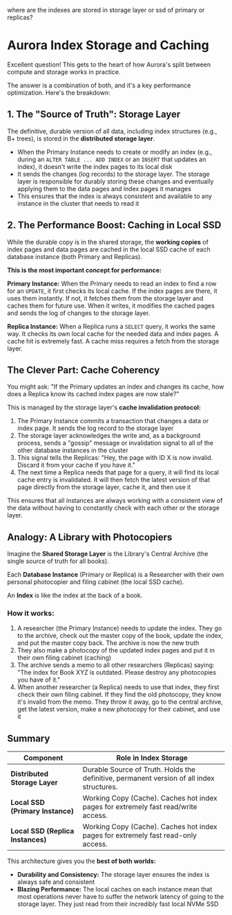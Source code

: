 where are the indexes are stored in storage layer or ssd of primary or replicas?

# Aurora Index Storage and Caching

Excellent question! This gets to the heart of how Aurora's split between compute and storage works in practice.

The answer is a combination of both, and it's a key performance optimization. Here's the breakdown:

## 1. The "Source of Truth": Storage Layer

The definitive, durable version of all data, including index structures (e.g., B+ trees), is stored in the **distributed storage layer**.

- When the Primary Instance needs to create or modify an index (e.g., during an `ALTER TABLE ... ADD INDEX` or an `INSERT` that updates an index), it doesn't write the index pages to its local disk
- It sends the changes (log records) to the storage layer. The storage layer is responsible for durably storing these changes and eventually applying them to the data pages and index pages it manages
- This ensures that the index is always consistent and available to any instance in the cluster that needs to read it

## 2. The Performance Boost: Caching in Local SSD

While the durable copy is in the shared storage, the **working copies** of index pages and data pages are cached in the local SSD cache of each database instance (both Primary and Replicas).

**This is the most important concept for performance:**

**Primary Instance:** When the Primary needs to read an index to find a row for an `UPDATE`, it first checks its local cache. If the index pages are there, it uses them instantly. If not, it fetches them from the storage layer and caches them for future use. When it writes, it modifies the cached pages and sends the log of changes to the storage layer.

**Replica Instance:** When a Replica runs a `SELECT` query, it works the same way. It checks its own local cache for the needed data and index pages. A cache hit is extremely fast. A cache miss requires a fetch from the storage layer.

## The Clever Part: Cache Coherency

You might ask: "If the Primary updates an index and changes its cache, how does a Replica know its cached index pages are now stale?"

This is managed by the storage layer's **cache invalidation protocol:**

1. The Primary Instance commits a transaction that changes a data or index page. It sends the log record to the storage layer
2. The storage layer acknowledges the write and, as a background process, sends a "gossip" message or invalidation signal to all of the other database instances in the cluster
3. This signal tells the Replicas: "Hey, the page with ID X is now invalid. Discard it from your cache if you have it."
4. The next time a Replica needs that page for a query, it will find its local cache entry is invalidated. It will then fetch the latest version of that page directly from the storage layer, cache it, and then use it

This ensures that all instances are always working with a consistent view of the data without having to constantly check with each other or the storage layer.

## Analogy: A Library with Photocopiers

Imagine the **Shared Storage Layer** is the Library's Central Archive (the single source of truth for all books).

Each **Database Instance** (Primary or Replica) is a Researcher with their own personal photocopier and filing cabinet (the local SSD cache).

An **Index** is like the index at the back of a book.

### How it works:

1. A researcher (the Primary Instance) needs to update the index. They go to the archive, check out the master copy of the book, update the index, and put the master copy back. The archive is now the new truth
2. They also make a photocopy of the updated index pages and put it in their own filing cabinet (caching)
3. The archive sends a memo to all other researchers (Replicas) saying: "The index for Book XYZ is outdated. Please destroy any photocopies you have of it."
4. When another researcher (a Replica) needs to use that index, they first check their own filing cabinet. If they find the old photocopy, they know it's invalid from the memo. They throw it away, go to the central archive, get the latest version, make a new photocopy for their cabinet, and use it

## Summary

| Component | Role in Index Storage |
|-----------|----------------------|
| **Distributed Storage Layer** | Durable Source of Truth. Holds the definitive, permanent version of all index structures. |
| **Local SSD (Primary Instance)** | Working Copy (Cache). Caches hot index pages for extremely fast read/write access. |
| **Local SSD (Replica Instances)** | Working Copy (Cache). Caches hot index pages for extremely fast read-only access. |

This architecture gives you the **best of both worlds:**

- **Durability and Consistency:** The storage layer ensures the index is always safe and consistent
- **Blazing Performance:** The local caches on each instance mean that most operations never have to suffer the network latency of going to the storage layer. They just read from their incredibly fast local NVMe SSD